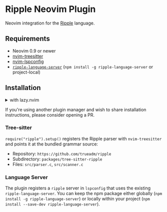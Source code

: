 # Ripple Neovim Plugin

Neovim integration for the [Ripple](https://github.com/trueadm/ripple) language.

## Requirements

- Neovim 0.9 or newer
- [nvim-treesitter](https://github.com/nvim-treesitter/nvim-treesitter)
- [nvim-lspconfig](https://github.com/neovim/nvim-lspconfig)
- [`ripple-language-server`](https://www.npmjs.com/package/ripple-language-server) (`npm install -g ripple-language-server` or project-local)

## Installation

<details>
<summary>with lazy.nvim</summary>

```lua
{
  "trueadm/ripple",
  dir = "packages/ripple-nvim-plugin",
  config = true,
}
```

</details>

If you're using another plugin manager and wish to share installation instructions, please consider opening a PR.

### Tree-sitter

`require("ripple").setup()` registers the Ripple parser with `nvim-treesitter` and points it at the bundled grammar source:

- Repository: `https://github.com/trueadm/ripple`
- Subdirectory: `packages/tree-sitter-ripple`
- Files: `src/parser.c`, `src/scanner.c`

### Language Server

The plugin registers a `ripple` server in `lspconfig` that uses the existing `ripple-language-server`.
You can keep the npm package either globally (`npm install -g ripple-language-server`) or locally within your project (`npm install --save-dev ripple-language-server`).
